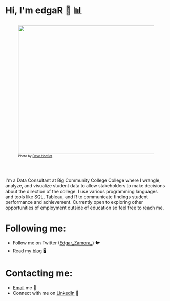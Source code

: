 # Hi, I'm edgaR 👋 :bar_chart:

<figure>
  <img src = "https://images.unsplash.com/photo-1531967289949-52edc23fe94f?ixlib=rb-1.2.1&auto=format&fit=crop&w=889&q=80" width="829px" height="400px">
  <figcaption style="font-size:10px;">Photo by <a href="https://unsplash.com/@johnwestrock">Dave Hoefler</a> </figcaption>
</figure>

<br>
<br>

I'm a Data Consultant at Big Community College College where I wrangle, analyze, and visualize student data to allow stakeholders to make decisions about the direction of the college. I use various programming languages and tools like SQL, Tableau, and R to communicate findings student performance and achievement. Currently open to exploring other opportunities of employment outside of education so feel free to reach me.

# Following me:
- Follow me on Twitter (<a href="https://twitter.com/Edgar_Zamora_">Edgar_Zamora_</a>) 🐦
- Read my <a href="https://edgarzamora.netlify.com/">blog</a> 🖥️ 


# Contacting me:
- <a href="mailto:edgarzamora2012@hotmail.com">Email</a> me 📧 
- Connect with me on <a href="https://www.linkedin.com/in/edgar-zamora-01896b148/">LinkedIn</a> 👔 

